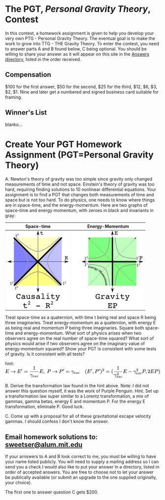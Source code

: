 # The PGT, *Personal Gravity Theory*, Contest

In this contest, a homework assignment is given to help you develop your very
own PTG - Personal Gravity Theory. The eventual goal is to make the work to
grow into TTG - THE Gravity Theory. To enter the contest, you need to answer
parts A and B found below, C being optional. You should be willing to share your
answer as it will appear on this site in the [Answers directory](Answers/answers.md),
listed in the order received.

## Compensation

$100 for the first answer, $50 for the second, $25 for the third, $12, $6, $3,
$2, $1. Nine and later get a numbered and signed business card suitable for
framing.

## Winner's List

blanko...

# Create Your PGT Homework Assignment (PGT=Personal Gravity Theory)

A. Newton's theory of gravity was too simple since gravity only changed
measurements of time and not space. Einstein's theory of gravity was too hard,
requiring finding solutions to 10 nonlinear differential equations. Your
assignment is to find a PGT that changes both measurements of time and space
but is not too hard. To do physics, one needs to know where things are in
space-time, and the energy-momentum. Here are two graphs of space-time and
energy momentum, with zeroes in black and invariants in gray:

| Space-time | Energy-Momentum |
| :---: | :-----------: |
| ![Minkowski lightcone](../../images/Math/equivalence_classes/light.causality.simple.30.png) | ![Energy-momentum space](../../images/Math/equivalence_classes/gravity.labeled.30.png) |

Treat space-time as a quaternion, with time t being real and space R being
three imaginaries. Treat energy-momentum as a quaternion, with energy E as
being real and momentum P being three imaginaries. Square both space-time and
energy-momentum. What sort of physics arises when two observers agree on the
real number of space-time squared? What sort of physics would arise if two
observers agree on the imaginary value of energy-momentum squared? Show your
PGT is consistent with some tests of gravity. Is it consistent with all tests?

hint: ![E -> E' = E/gamma_esc, P -> P' = gamma P](../../images/Gravity/PGT/gravity_EP_squared.png) 

B. Derive the transformation law found in the hint above. Note: I did not
answer this question myself, it was the work of Purple Penguin. Hint. Set up a
transformation law super similar to a Lorentz transformation, a mix of gammas,
gamma betas, energy E and momentum P. For the energy E transformation,
eliminate P. Good luck.

C. Come up with a proposal for all of these gravitational escape velocity
gammas. I should confess I don't know the answer.


## Email homework solutions to: sweetser@alum.mit.edu

If your arnswers to A and B look correct to me, you must be willing to have
your name listed publicly. You will need to supply a mailing address
so I can send you a check.I would also like to put your answer in a directory,
listed in order of accepted answers. You are free to choose not to let your
answer be publically available (or submit an upgrade to the one supplied
originally, your choice). 

The first one to answer question C gets $200.
